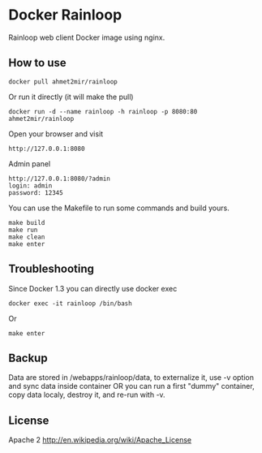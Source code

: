 Docker Rainloop
===============

Rainloop web client Docker image using nginx.

How to use
----------

	docker pull ahmet2mir/rainloop

Or run it directly (it will make the pull)

	docker run -d --name rainloop -h rainloop -p 8080:80 ahmet2mir/rainloop


Open your browser and visit 
	
	http://127.0.0.1:8080

Admin panel 

	http://127.0.0.1:8080/?admin
    login: admin
    password: 12345

You can use the Makefile to run some commands and build yours.
	
	make build
	make run
	make clean
	make enter

Troubleshooting
---------------

Since Docker 1.3 you can directly use docker exec

	docker exec -it rainloop /bin/bash

Or 

	make enter

Backup
------

Data are stored in /webapps/rainloop/data, to externalize it, use -v option and sync data inside container OR you can run a first "dummy" container, copy data localy, destroy it, and re-run with -v.

License
-------

Apache 2 http://en.wikipedia.org/wiki/Apache_License
